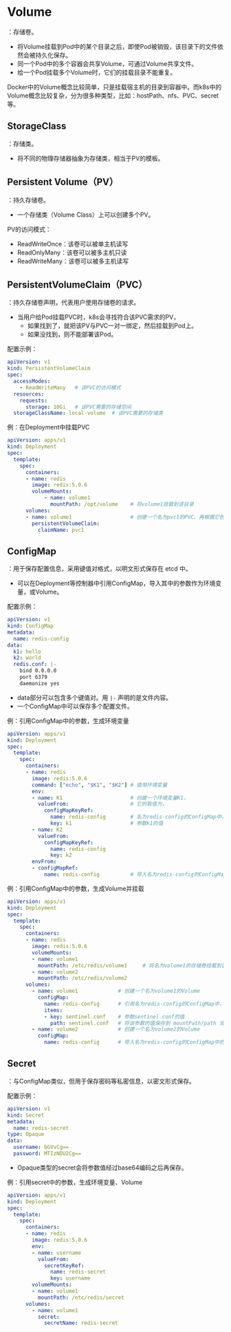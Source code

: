 # Volume

：存储卷。
- 将Volume挂载到Pod中的某个目录之后，即使Pod被销毁，该目录下的文件依然会被持久化保存。
- 同一个Pod中的多个容器会共享Volume，可通过Volume共享文件。
- 给一个Pod挂载多个Volume时，它们的挂载目录不能重复。

Docker中的Volume概念比较简单，只是挂载宿主机的目录到容器中。而k8s中的Volume概念比较复杂，分为很多种类型，比如：hostPath、nfs、PVC、secret等。

## StorageClass

：存储类。
- 将不同的物理存储器抽象为存储类，相当于PV的模板。

## Persistent Volume（PV）

：持久存储卷。
- 一个存储类（Volume Class）上可以创建多个PV。

PV的访问模式：
- ReadWriteOnce：该卷可以被单主机读写
- ReadOnlyMany：该卷可以被多主机只读
- ReadWriteMany：该卷可以被多主机读写

## PersistentVolumeClaim（PVC）

：持久存储卷声明，代表用户使用存储卷的请求。
- 当用户给Pod挂载PVC时，k8s会寻找符合该PVC需求的PV，
  - 如果找到了，就把该PV与PVC一对一绑定，然后挂载到Pod上。
  - 如果没找到，则不能部署该Pod。

配置示例：
```yaml
apiVersion: v1
kind: PersistentVolumeClaim
spec:
  accessModes:
    - ReadWriteMany   # 该PVC的访问模式
  resources:
    requests:
      storage: 10Gi   # 该PVC需要的存储空间
  storageClassName: local-volume  # 该PVC需要的存储类
```

例：在Deployment中挂载PVC
```yaml
apiVersion: apps/v1
kind: Deployment
spec:
  template:
    spec:
      containers:
      - name: redis
        image: redis:5.0.6
        volumeMounts:
            - name: volume1
              mountPath: /opt/volume    # 将volume1挂载到该目录
      volumes:
      - name: volume1                   # 创建一个名为pvc1的PVC，再根据它创建名为volume1的Volume
        persistentVolumeClaim:
          claimName: pvc1
```

## ConfigMap

：用于保存配置信息，采用键值对格式，以明文形式保存在 etcd 中。
- 可以在Deployment等控制器中引用ConfigMap，导入其中的参数作为环境变量，或Volume。

配置示例：
```yaml
apiVersion: v1
kind: ConfigMap 
metadata:
  name: redis-config
data:
  k1: hello
  k2: world
  redis.conf: |-
    bind 0.0.0.0
    port 6379
    daemonize yes
```
- data部分可以包含多个键值对。用 `|-` 声明的是文件内容。
- 一个ConfigMap中可以保存多个配置文件。

例：引用ConfigMap中的参数，生成环境变量
```yaml
apiVersion: apps/v1
kind: Deployment
spec:
  template:
    spec:
      containers:
      - name: redis
        image: redis:5.0.6
        command: ["echo", "$K1", "$K2"] # 使用环境变量
        env:
        - name: K1                      # 创建一个环境变量K1，
          valueFrom:                    # 它的取值为，
            configMapKeyRef:
              name: redis-config        # 名为redis-config的ConfigMap中，
              key: k1                   # 参数k1的值
        - name: K2
          valueFrom:
            configMapKeyRef:
              name: redis-config
              key: k2
        envFrom:
        - configMapRef:
            name: redis-config          # 导入名为redis-config的ConfigMap中的所有参数，生成环境变量
```

例：引用ConfigMap中的参数，生成Volume并挂载
```yaml
apiVersion: apps/v1
kind: Deployment
spec:
  template:
    spec:
      containers:
      - name: redis
        image: redis:5.0.6
        volumeMounts:
        - name: volume1
          mountPath: /etc/redis/volume1     # 将名为volume1的存储卷挂载到该目录
        - name: volume2
          mountPath: /etc/redis/volume2
      volumes:
        - name: volume1             # 创建一个名为volume1的Volume
          configMap:
            name: redis-config      # 引用名为redis-config的ConfigMap中，
            items:
            - key: sentinel.conf    # 参数sentinel.conf的值
              path: sentinel.conf   # 将该参数的值保存到 mountPath/path 文件中
        - name: volume2             # 创建一个名为volume2的Volume
          configMap:
            name: redis-config      # 导入名为redis-config的ConfigMap中的所有参数，生成Volume
```

## Secret

：与ConfigMap类似，但用于保存密码等私密信息，以密文形式保存。

配置示例：
```yaml
apiVersion: v1
kind: Secret 
metadata:
  name: redis-secret
type: Opaque
data:
  username: bGVvCg==
  password: MTIzNDU2Cg==
```
- Opaque类型的secret会将参数值经过base64编码之后再保存。

例：引用secret中的参数，生成环境变量、Volume
```yaml
apiVersion: apps/v1
kind: Deployment
spec:
  template:
    spec:
      containers:
      - name: redis
        image: redis:5.0.6
        env:
        - name: username
          valueFrom:
            secretKeyRef:
              name: redis-secret
              key: username
        volumeMounts:
        - name: volume1
          mountPath: /etc/redis/secret
      volumes:
        - name: volume1
          secret:
            secretName: redis-secret
```
